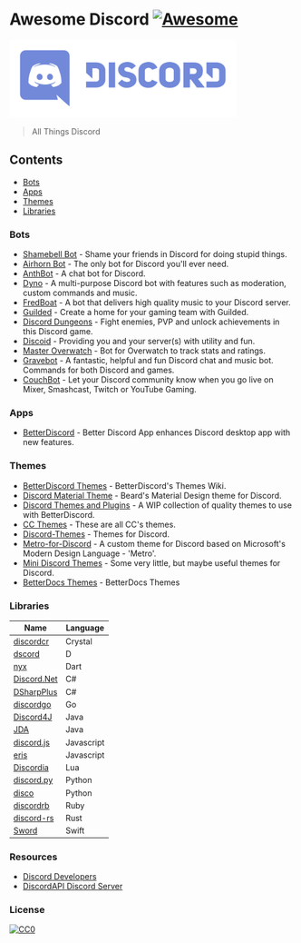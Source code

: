 # Awesome Discord [![Awesome](https://cdn.rawgit.com/sindresorhus/awesome/d7305f38d29fed78fa85652e3a63e154dd8e8829/media/badge.svg)](https://github.com/sindresorhus/awesome)

[<img src="discord-logo.svg" width="400">](https://discordapp.com)

> All Things Discord

## Contents
- [Bots](#bots)
- [Apps](#apps)
- [Themes](#themes)
- [Libraries](#libraries)

### Bots
- [Shamebell Bot](https://shamebellbot.com) - Shame your friends in Discord for doing stupid things.
- [Airhorn Bot](https://airhorn.solutions) - The only bot for Discord you'll ever need.
- [AnthBot](http://www.ingmferrer.com.ve/anthbot/en) - A chat bot for Discord.
- [Dyno](https://www.dynobot.net) - A multi-purpose Discord bot with features such as moderation, custom commands and music.
- [FredBoat](https://docs.fredboat.com) - A bot that delivers high quality music to your Discord server.
- [Guilded](https://www.guilded.gg) - Create a home for your gaming team with Guilded.
- [Discord Dungeons](https://discorddungeons.me) - Fight enemies, PVP and unlock achievements in this Discord game.
- [Discoid](http://x-v0x.rhcloud.com/discoid) - Providing you and your server(s) with utility and fun.
- [Master Overwatch](https://masteroverwatch.com/discord) - Bot for Overwatch to track stats and ratings.
- [Gravebot](https://github.com/Gravebot/Gravebot) - A fantastic, helpful and fun Discord chat and music bot. Commands for both Discord and games. 
- [CouchBot](http://couchbot.io) - Let your Discord community know when you go live on Mixer, Smashcast, Twitch or YouTube Gaming.

### Apps
- [BetterDiscord](https://github.com/Jiiks/BetterDiscordApp) - Better Discord App enhances Discord desktop app with new features.

### Themes
- [BetterDiscord Themes](https://github.com/Jiiks/BetterDiscordApp/wiki/Themes) - BetterDiscord's Themes Wiki.
- [Discord Material Theme](http://www.beard-design.com/discord-material-theme/) - Beard's Material Design theme for Discord.
- [Discord Themes and Plugins](https://github.com/cosmicsalad/Discord-Themes-and-Plugins) - A WIP collection of quality themes to use with BetterDiscord.
- [CC Themes](https://github.com/CurimuChizu/CC-Themes) - These are all CC's themes.
- [Discord-Themes](https://github.com/0mniscient/Discord-Themes) - Themes for Discord.
- [Metro-for-Discord](https://github.com/TakosThings/Metro-for-Discord) - A custom theme for Discord based on Microsoft's Modern Design Language - 'Metro'.
- [Mini Discord Themes](https://github.com/Zerthox/Mini-Discord-Themes) - Some very little, but maybe useful themes for Discord.
- [BetterDocs Themes](https://betterdocs.net/themes.html) - BetterDocs Themes

### Libraries
| Name | Language |
| ---- | -------- |
| [discordcr](https://github.com/meew0/discordcr) | Crystal |
| [dscord](https://github.com/b1naryth1ef/dscord) | D |
| [nyx](https://github.com/Hackzzila/nyx) | Dart |
| [Discord.Net](https://github.com/RogueException/Discord.Net) | C# |
| [DSharpPlus](https://github.com/NaamloosDT/DSharpPlus) | C# |
| [discordgo](https://github.com/bwmarrin/discordgo) | Go |
| [Discord4J](https://github.com/austinv11/Discord4J) | Java |
| [JDA](https://github.com/DV8FromTheWorld/JDA) | Java |
| [discord.js](https://github.com/hydrabolt/discord.js) | Javascript |
| [eris](https://github.com/abalabahaha/eris) | Javascript |
| [Discordia](https://github.com/SinisterRectus/Discordia) | Lua |
| [discord.py](https://github.com/Rapptz/discord.py) | Python |
| [disco](https://github.com/b1naryth1ef/disco) | Python |
| [discordrb](https://github.com/meew0/discordrb) | Ruby |
| [discord-rs](https://github.com/SpaceManiac/discord-rs) | Rust |
| [Sword](https://github.com/Azoy/Sword) | Swift |

### Resources
- [Discord Developers](https://discordapp.com/developers)
- [DiscordAPI Discord Server](https://discord.gg/discord-api)

### License
[![CC0](http://mirrors.creativecommons.org/presskit/buttons/88x31/svg/cc-zero.svg)](https://creativecommons.org/publicdomain/zero/1.0/)
